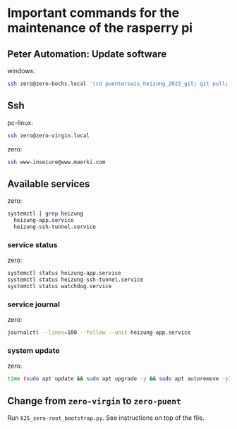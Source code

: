 # Important commands for the maintenance of the rasperry pi

## Peter Automation: Update software

windows:
```bash
ssh zero@zero-bochs.local '(cd puenterswis_heizung_2023_git; git pull; sudo systemctl restart heizung-app.service)'
```

## Ssh

pc-linux:
```bash
ssh zero@zero-virgin.local
```

zero:
```bash
ssh www-insecure@www.maerki.com
```


## Available services

zero:
```bash
systemctl | grep heizung
  heizung-app.service
  heizung-ssh-tunnel.service
```

### service status

zero:
```bash
systemctl status heizung-app.service
systemctl status heizung-ssh-tunnel.service
systemctl status watchdog.service
```

### service journal

zero:
```bash
journalctl --lines=100 --follow --unit heizung-app.service
```

### system update

zero:
```bash
time (sudo apt update && sudo apt upgrade -y && sudo apt autoremove -y)
```

## Change from `zero-virgin` to `zero-puent`

Run `625_zero-root_bootstrap.py`. See instructions on top of the file.
